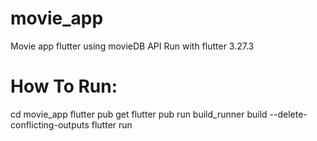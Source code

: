 # movie_app
Movie app flutter using movieDB API
Run with flutter 3.27.3

# How To Run:
cd movie_app
flutter pub get
flutter pub run build_runner build --delete-conflicting-outputs
flutter run